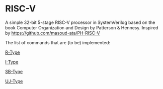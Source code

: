 # RISC-V
A simple 32-bit 5-stage RISC-V processor in SystemVerilog based on the book Computer Organization and Design by Patterson &amp; Hennesy. Inspired by https://github.com/masoud-ata/PH-RISC-V


The list of commands that are (to be) implemented:

[R-Type](docs/r_type.md)

[I-Type](docs/i_type.md)

[SB-Type](docs/sb_type.md)

[UJ-Type](docs/uj_type.md)
